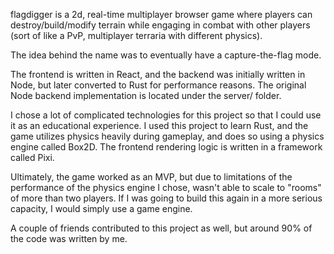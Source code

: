 flagdigger is a 2d, real-time multiplayer browser game where players can
destroy/build/modify terrain while engaging in combat with other players
(sort of like a PvP, multiplayer terraria with different physics).

The idea behind the name was to eventually have a capture-the-flag mode.

The frontend is written in React, and the backend was initially written in
Node, but later converted to Rust for performance reasons. The original Node
backend implementation is located under the server/ folder.

I chose a lot of complicated technologies for this project so that I could use
it as an educational experience. I used this project to learn Rust, and the game
utilizes physics heavily during gameplay, and does so using a physics engine called
Box2D. The frontend rendering logic is written in a framework called Pixi.

Ultimately, the game worked as an MVP, but due to limitations of the performance of
the physics engine I chose, wasn't able to scale to "rooms" of more than two players.
If I was going to build this again in a more serious capacity, I would simply use a
game engine.

A couple of friends contributed to this project as well, but around 90% of the code
was written by me.
